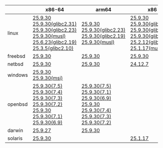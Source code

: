 ||x86-64|arm64|x86|armv7|ppc64le|armel|
| --- | --- | --- | --- | --- | --- | --- |
|linux|[25.9.30](https://github.com/roswell/sbcl_head/releases/download/25.9.30/sbcl-25.9.30-x86-64-linux-binary.tar.bz2)<br />[25.9.30(glibc2.31)](https://github.com/roswell/sbcl_head/releases/download/25.9.30/sbcl-25.9.30-x86-64-linux-glibc2.31-binary.tar.bz2)<br />[25.9.30(glibc2.23)](https://github.com/roswell/sbcl_head/releases/download/25.9.30/sbcl-25.9.30-x86-64-linux-glibc2.23-binary.tar.bz2)<br />[25.9.30(musl)](https://github.com/roswell/sbcl_head/releases/download/25.9.30/sbcl-25.9.30-x86-64-linux-musl-binary.tar.bz2)<br />[25.6.23(glibc2.19)](https://github.com/roswell/sbcl_head/releases/download/25.6.23/sbcl-25.6.23-x86-64-linux-glibc2.19-binary.tar.bz2)<br />[25.3.5(glibc2.10)](https://github.com/roswell/sbcl_head/releases/download/25.3.5/sbcl-25.3.5-x86-64-linux-glibc2.10-binary.tar.bz2)<br />|[25.9.30](https://github.com/roswell/sbcl_head/releases/download/25.9.30/sbcl-25.9.30-arm64-linux-binary.tar.bz2)<br />[25.9.30(glibc2.23)](https://github.com/roswell/sbcl_head/releases/download/25.9.30/sbcl-25.9.30-arm64-linux-glibc2.23-binary.tar.bz2)<br />[25.9.30(glibc2.19)](https://github.com/roswell/sbcl_head/releases/download/25.9.30/sbcl-25.9.30-arm64-linux-glibc2.19-binary.tar.bz2)<br />[25.9.30(musl)](https://github.com/roswell/sbcl_head/releases/download/25.9.30/sbcl-25.9.30-arm64-linux-musl-binary.tar.bz2)<br />|[25.9.30](https://github.com/roswell/sbcl_head/releases/download/25.9.30/sbcl-25.9.30-x86-linux-binary.tar.bz2)<br />[25.9.30(glibc2.31)](https://github.com/roswell/sbcl_head/releases/download/25.9.30/sbcl-25.9.30-x86-linux-glibc2.31-binary.tar.bz2)<br />[25.9.30(glibc2.23)](https://github.com/roswell/sbcl_head/releases/download/25.9.30/sbcl-25.9.30-x86-linux-glibc2.23-binary.tar.bz2)<br />[25.9.30(glibc2.19)](https://github.com/roswell/sbcl_head/releases/download/25.9.30/sbcl-25.9.30-x86-linux-glibc2.19-binary.tar.bz2)<br />[25.2.12(glibc2.10)](https://github.com/roswell/sbcl_head/releases/download/25.2.12/sbcl-25.2.12-x86-linux-glibc2.10-binary.tar.bz2)<br />[25.1.17(musl)](https://github.com/roswell/sbcl_head/releases/download/25.1.17/sbcl-25.1.17-x86-linux-musl-binary.tar.bz2)<br />|[25.9.30](https://github.com/roswell/sbcl_head/releases/download/25.9.30/sbcl-25.9.30-armv7-linux-binary.tar.bz2)<br />|[25.9.11](https://github.com/roswell/sbcl_head/releases/download/25.9.11/sbcl-25.9.11-ppc64le-linux-binary.tar.bz2)<br />[25.9.11(glibc2.23)](https://github.com/roswell/sbcl_head/releases/download/25.9.11/sbcl-25.9.11-ppc64le-linux-glibc2.23-binary.tar.bz2)<br />[25.9.11(glibc2.19)](https://github.com/roswell/sbcl_head/releases/download/25.9.11/sbcl-25.9.11-ppc64le-linux-glibc2.19-binary.tar.bz2)<br />|[25.1.17](https://github.com/roswell/sbcl_head/releases/download/25.1.17/sbcl-25.1.17-armel-linux-binary.tar.bz2)<br />|
|freebsd|[25.9.30](https://github.com/roswell/sbcl_head/releases/download/25.9.30/sbcl-25.9.30-x86-64-freebsd-binary.tar.bz2)<br />|[25.9.30](https://github.com/roswell/sbcl_head/releases/download/25.9.30/sbcl-25.9.30-arm64-freebsd-binary.tar.bz2)<br />|[25.9.30](https://github.com/roswell/sbcl_head/releases/download/25.9.30/sbcl-25.9.30-x86-freebsd-binary.tar.bz2)<br />||||
|netbsd|[25.9.30](https://github.com/roswell/sbcl_head/releases/download/25.9.30/sbcl-25.9.30-x86-64-netbsd-binary.tar.bz2)<br />|[25.9.30](https://github.com/roswell/sbcl_head/releases/download/25.9.30/sbcl-25.9.30-arm64-netbsd-binary.tar.bz2)<br />|[24.12.7](https://github.com/roswell/sbcl_head/releases/download/24.12.7/sbcl-24.12.7-x86-netbsd-binary.tar.bz2)<br />||||
|windows|[25.9.30](https://github.com/roswell/sbcl_head/releases/download/25.9.30/sbcl-25.9.30-x86-64-windows-binary.tar.bz2)<br />[25.9.30(msi)](https://github.com/roswell/sbcl_head/releases/download/25.9.30/sbcl-25.9.30-x86-64-windows-binary.msi)<br />||||||
|openbsd|[25.9.30(7.5)](https://github.com/roswell/sbcl_head/releases/download/25.9.30/sbcl-25.9.30-x86-64-openbsd-7.5-binary.tar.bz2)<br />[25.9.30(7.4)](https://github.com/roswell/sbcl_head/releases/download/25.9.30/sbcl-25.9.30-x86-64-openbsd-7.4-binary.tar.bz2)<br />[25.9.30(7.3)](https://github.com/roswell/sbcl_head/releases/download/25.9.30/sbcl-25.9.30-x86-64-openbsd-7.3-binary.tar.bz2)<br />[25.9.30(7.2)](https://github.com/roswell/sbcl_head/releases/download/25.9.30/sbcl-25.9.30-x86-64-openbsd-7.2-binary.tar.bz2)<br />[25.9.30](https://github.com/roswell/sbcl_head/releases/download/25.9.30/sbcl-25.9.30-x86-64-openbsd-binary.tar.bz2)<br />[25.9.30(7.1)](https://github.com/roswell/sbcl_head/releases/download/25.9.30/sbcl-25.9.30-x86-64-openbsd-7.1-binary.tar.bz2)<br />[25.9.30(6.9)](https://github.com/roswell/sbcl_head/releases/download/25.9.30/sbcl-25.9.30-x86-64-openbsd-6.9-binary.tar.bz2)<br />|[25.9.30(7.5)](https://github.com/roswell/sbcl_head/releases/download/25.9.30/sbcl-25.9.30-arm64-openbsd-7.5-binary.tar.bz2)<br />[25.9.30(7.1)](https://github.com/roswell/sbcl_head/releases/download/25.9.30/sbcl-25.9.30-arm64-openbsd-7.1-binary.tar.bz2)<br />[25.9.30(6.9)](https://github.com/roswell/sbcl_head/releases/download/25.9.30/sbcl-25.9.30-arm64-openbsd-6.9-binary.tar.bz2)<br />[25.9.30](https://github.com/roswell/sbcl_head/releases/download/25.9.30/sbcl-25.9.30-arm64-openbsd-binary.tar.bz2)<br />[25.9.30(7.4)](https://github.com/roswell/sbcl_head/releases/download/25.9.30/sbcl-25.9.30-arm64-openbsd-7.4-binary.tar.bz2)<br />[25.9.30(7.3)](https://github.com/roswell/sbcl_head/releases/download/25.9.30/sbcl-25.9.30-arm64-openbsd-7.3-binary.tar.bz2)<br />[25.9.30(7.2)](https://github.com/roswell/sbcl_head/releases/download/25.9.30/sbcl-25.9.30-arm64-openbsd-7.2-binary.tar.bz2)<br />|||||
|darwin|[25.9.27](https://github.com/roswell/sbcl_head/releases/download/25.9.27/sbcl-25.9.27-x86-64-darwin-binary.tar.bz2)<br />|[25.9.30](https://github.com/roswell/sbcl_head/releases/download/25.9.30/sbcl-25.9.30-arm64-darwin-binary.tar.bz2)<br />|||||
|solaris|[25.9.30](https://github.com/roswell/sbcl_head/releases/download/25.9.30/sbcl-25.9.30-x86-64-solaris-binary.tar.bz2)<br />||[25.1.17](https://github.com/roswell/sbcl_head/releases/download/25.1.17/sbcl-25.1.17-x86-solaris-binary.tar.bz2)<br />||||
